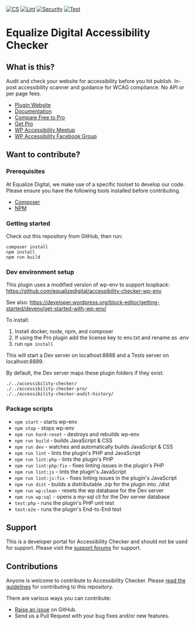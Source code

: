 [![CS](https://github.com/equalizedigital/accessibility-checker/actions/workflows/cs.yml/badge.svg)](https://github.com/equalizedigital/accessibility-checker/actions/workflows/cs.yml)
[![Lint](https://github.com/equalizedigital/accessibility-checker/actions/workflows/lint.yml/badge.svg)](https://github.com/equalizedigital/accessibility-checker/actions/workflows/lint.yml)
[![Security](https://github.com/equalizedigital/accessibility-checker/actions/workflows/security.yml/badge.svg)](https://github.com/equalizedigital/accessibility-checker/actions/workflows/security.yml)
[![Test](https://github.com/equalizedigital/accessibility-checker/actions/workflows/phpunit.yml/badge.svg)](https://github.com/equalizedigital/accessibility-checker/actions/workflows/phpunit.yml)

# Equalize Digital Accessibility Checker

## What is this?
Audit and check your website for accessibility before you hit publish. In-post accessibility scanner and guidance for WCAG compliance. No API or per page fees.

* [Plugin Website](https://equalizedigital.com/accessibility-checker/)
* [Documentation](https://equalizedigital.com/accessibility-checker/documentation/)
* [Compare Free to Pro](https://equalizedigital.com/accessibility-checker/features/#comparison)
* [Get Pro](https://equalizedigital.com/accessibility-checker/pricing/) 
* [WP Accessibility Meetup](https://equalizedigital.com/wordpress-accessibility-meetup/)
* [WP Accessibility Facebook Group](https://www.facebook.com/groups/wordpress.accessibility)

## Want to contribute?

### Prerequisites
At Equalize Digital, we make use of a specific toolset to develop our code. Please ensure you have the following tools installed before contributing.

* [Composer](https://getcomposer.org/)
* [NPM](https://www.npmjs.com/)

### Getting started

Check out this repository from GitHub, then run:

```shell
composer install
npm install
npm run build
```

### Dev environment setup

This plugin uses a modified version of wp-env to support loopback:
https://github.com/equalizedigital/accessibility-checker-wp-env

See also:
https://developer.wordpress.org/block-editor/getting-started/devenv/get-started-with-wp-env/

To install:
1. Install docker, node, npm, and composer
2. If using the Pro plugin add the license key to env.txt and rename as .env
3. run `npm install`

This will start a Dev server on localhost:8888 and a Tests server on localhost:8889.

By default, the Dev server maps these plugin folders if they exist:
```shell
./../accessibility-checker/
./../accessibility-checker-pro/
./../accessibility-checker-audit-history/
```

### Package scripts
- `npm start` - starts wp-env
- `npm stop` - stops wp-env
- `npm run hard-reset` - destroys and rebuilds wp-env
- `npm run build` - builds JavaScript & CSS
- `npm run dev` - watches and automatically builds JavaScript & CSS
- `npm run lint` - lints the plugin's PHP and JavaScript
- `npm run lint:php` - lints the plugin's PHP
- `npm run lint:php:fix` - fixes linting issues in the plugin's PHP
- `npm run lint:js` - lints the plugin's JavaScript
- `npm run lint:js:fix` - fixes linting issues in the plugin's JavaScript
- `npm run dist` - builds a distributable .zip for the plugin into ./dist
- `npm run wp:clean` - resets the wp database for the Dev server 
- `npm run wp:sql` - opens a my-sql cli for the Dev server database
- `test:php` - runs the plugin's PHP unit test
- `test:e2e` - runs the plugin's End-to-End test

## Support

This is a developer portal for Accessibility Checker and should not be used for support. Please visit the [support forums](https://wordpress.org/support/plugin/accessibility-checker/) for support.

## Contributions

Anyone is welcome to contribute to Accessibility Checker. Please [read the guidelines](.github/CONTRIBUTING.md) for contributing to this repository.

There are various ways you can contribute:

* [Raise an issue](https://github.com/equalizedigital/accessibility-checker/issues) on GitHub.
* Send us a Pull Request with your bug fixes and/or new features.
